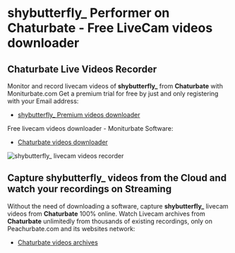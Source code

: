 # shybutterfly_ Performer on Chaturbate - Free LiveCam videos downloader

## Chaturbate Live Videos Recorder

Monitor and record livecam videos of **shybutterfly_** from **Chaturbate** with Moniturbate.com
Get a premium trial for free by just and only registering with your Email address:
* [shybutterfly_ Premium videos downloader](https://moniturbate.com/request-demo-licence-key.html)

Free livecam videos downloader - Moniturbate Software:
* [Chaturbate videos downloader](https://moniturbate.com/moniturbate-download-software.html)

![shybutterfly_ livecam videos recorder](https://peachurnet.com/templates/moniturbate-software.png)


## Capture shybutterfly_ videos from the Cloud and watch your recordings on Streaming

Without the need of downloading a software, capture **shybutterfly_** livecam videos from **Chaturbate** 100% online.
Watch Livecam archives from **Chaturbate** unlimitedly from thousands of existing recordings, only on Peachurbate.com and its websites network:
* [Chaturbate videos archives](https://peachurnet.com/)